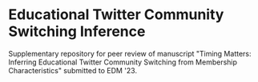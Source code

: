 # Educational Twitter Community Switching Inference

Supplementary repository for peer review of manuscript "Timing Matters: Inferring Educational Twitter Community Switching from Membership Characteristics" submitted to EDM '23.

